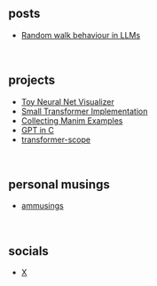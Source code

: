 ## posts

- [Random walk behaviour in LLMs](articles/2024-12-22/A00002.md)

<br>

## projects

- [Toy Neural Net Visualizer](projects/neuralide.html)
- [Small Transformer Implementation](https://github.com/attentionmech/tiny-transformer)
- [Collecting Manim Examples](https://cracked-org.github.io/crack-manim/)
- [GPT in C](https://github.com/attentionmech/gpt.c)
- [transformer-scope](https://github.com/attentionmech/transformer-scope)

<br>

## personal musings

- [ammusings](https://www.attentionmech.blog)

<br>

## socials

- [X](https://x.com/attentionmech)




